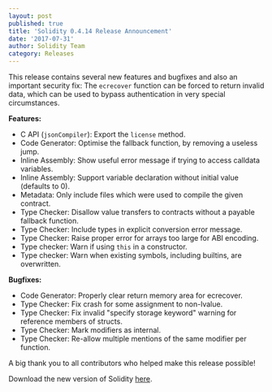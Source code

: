 ```yaml
---
layout: post
published: true
title: 'Solidity 0.4.14 Release Announcement'
date: '2017-07-31'
author: Solidity Team
category: Releases
---
```


This release contains several new features and bugfixes and also an important security fix: The `ecrecover` function can be forced to return invalid data, which can be used to bypass authentication in very special circumstances.

**Features:**

- C API (`jsonCompiler`): Export the `license` method.
- Code Generator: Optimise the fallback function, by removing a useless jump.
- Inline Assembly: Show useful error message if trying to access calldata variables.
- Inline Assembly: Support variable declaration without initial value (defaults to 0).
- Metadata: Only include files which were used to compile the given contract.
- Type Checker: Disallow value transfers to contracts without a payable fallback function.
- Type Checker: Include types in explicit conversion error message.
- Type Checker: Raise proper error for arrays too large for ABI encoding.
- Type checker: Warn if using `this` in a constructor.
- Type checker: Warn when existing symbols, including builtins, are overwritten.

**Bugfixes:**

- Code Generator: Properly clear return memory area for ecrecover.
- Type Checker: Fix crash for some assignment to non-lvalue.
- Type Checker: Fix invalid "specify storage keyword" warning for reference members of structs.
- Type Checker: Mark modifiers as internal.
- Type Checker: Re-allow multiple mentions of the same modifier per function.

A big thank you to all contributors who helped make this release possible!

Download the new version of Solidity [here](https://github.com/ethereum/solidity/releases/tag/v0.4.14).
